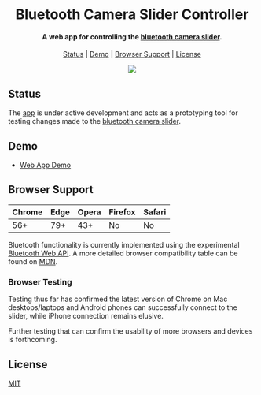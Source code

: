 <h1 align="center">Bluetooth Camera Slider Controller</h1>

<h4 align="center">A web app for controlling the <a href="https://github.com/hawkticehurst/bluetooth-camera-slider">bluetooth camera slider</a>.</h4>

<p align="center">
  <a href="#status">Status</a>&nbsp;|&nbsp;<a href="#demo">Demo</a>&nbsp;|&nbsp;<a href="#browser-support">Browser Support</a>&nbsp;|&nbsp;<a href="#license">License</a>
</p>

<div align="center"><img src="assets/slider.gif"/></div>

## Status

The [app](https://hawkticehurst.github.io/camera-slider-controller/) is under active development and acts as a prototyping tool for testing changes made to the [bluetooth camera slider](https://github.com/hawkticehurst/bluetooth-camera-slider).

## Demo

- [Web App Demo](https://youtu.be/_595bu9UEes)

## Browser Support

| Chrome | Edge | Opera | Firefox | Safari |
| --- | --- | --- | --- | --- |
| 56+ | 79+ | 43+ | No | No |

Bluetooth functionality is currently implemented using the experimental [Bluetooth Web API](https://developers.google.com/web/updates/2015/07/interact-with-ble-devices-on-the-web). A more detailed browser compatibility table can be found on [MDN](https://developer.mozilla.org/en-US/docs/Web/API/Web_Bluetooth_API#Browser_compatibility).

### Browser Testing

Testing thus far has confirmed the latest version of Chrome on Mac desktops/laptops and Android phones can successfully connect to the slider, while iPhone connection remains elusive.

Further testing that can confirm the usability of more browsers and devices is forthcoming.

## License

[MIT](LICENSE)
